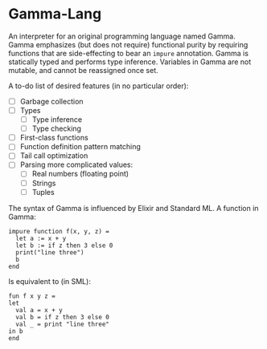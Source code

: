 # Gamma-Lang
An interpreter for an original programming language named Gamma.  Gamma emphasizes (but does not require) functional purity by requiring functions that are side-effecting to bear an `impure` annotation.  Gamma is statically typed and performs type inference.  Variables in Gamma are not mutable, and cannot be reassigned once set.

A to-do list of desired features (in no particular order):
- [ ] Garbage collection
- [ ] Types
  - [ ] Type inference
  - [ ] Type checking
- [ ] First-class functions
- [ ] Function definition pattern matching
- [ ] Tail call optimization
- [ ] Parsing more complicated values:
  - [ ] Real numbers (floating point)
  - [ ] Strings
  - [ ] Tuples

The syntax of Gamma is influenced by Elixir and Standard ML.  A function in Gamma:

    impure function f(x, y, z) =
      let a := x + y
      let b := if z then 3 else 0
      print("line three")
      b
    end

Is equivalent to (in SML):

    fun f x y z =
    let
      val a = x + y
      val b = if z then 3 else 0
      val _ = print "line three"
    in b
    end
